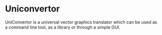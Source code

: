 # Uniconvertor

UniConvertor is a universal vector graphics translator which can be used as a command line tool, as a library or through a simple GUI.
